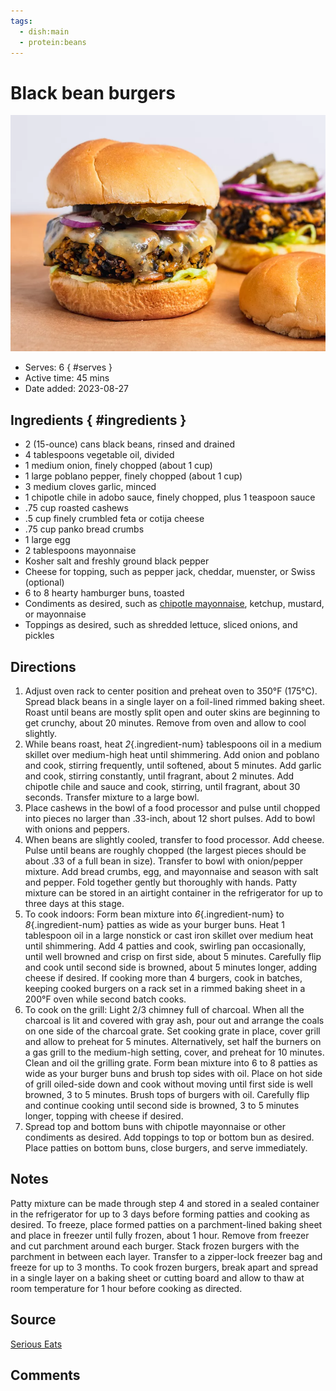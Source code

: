 ```yaml
---
tags:
  - dish:main
  - protein:beans
---
```

# Black bean burgers

![Recipe picture](../images/black_bean_burgers-0.png)

- Serves: 6
{ #serves }
- Active time: 45 mins
- Date added: 2023-08-27

## Ingredients { #ingredients }

- 2 (15-ounce) cans black beans, rinsed and drained
- 4 tablespoons vegetable oil, divided
- 1 medium onion, finely chopped (about 1 cup)
- 1 large poblano pepper, finely chopped (about 1 cup)
- 3 medium cloves garlic, minced
- 1 chipotle chile in adobo sauce, finely chopped, plus 1 teaspoon sauce
- .75 cup roasted cashews
- .5 cup finely crumbled feta or cotija cheese
- .75 cup panko bread crumbs
- 1 large egg
- 2 tablespoons mayonnaise
- Kosher salt and freshly ground black pepper
- Cheese for topping, such as pepper jack, cheddar, muenster, or Swiss (optional)
- 6 to 8 hearty hamburger buns, toasted
- Condiments as desired, such as [chipotle mayonnaise](https://www.seriouseats.com/sauced-chipotle-mayonnaise-recipe), ketchup, mustard, or mayonnaise
- Toppings as desired, such as shredded lettuce, sliced onions, and pickles

## Directions

1. Adjust oven rack to center position and preheat oven to 350°F (175°C). Spread black beans in a single layer on a foil-lined rimmed baking sheet. Roast until beans are mostly split open and outer skins are beginning to get crunchy, about 20 minutes. Remove from oven and allow to cool slightly.
2. While beans roast, heat *2*{.ingredient-num} tablespoons oil in a medium skillet over medium-high heat until shimmering. Add onion and poblano and cook, stirring frequently, until softened, about 5 minutes. Add garlic and cook, stirring constantly, until fragrant, about 2 minutes. Add chipotle chile and sauce and cook, stirring, until fragrant, about 30 seconds. Transfer mixture to a large bowl.
3. Place cashews in the bowl of a food processor and pulse until chopped into pieces no larger than .33-inch, about 12 short pulses. Add to bowl with onions and peppers.
4. When beans are slightly cooled, transfer to food processor. Add cheese. Pulse until beans are roughly chopped (the largest pieces should be about .33 of a full bean in size). Transfer to bowl with onion/pepper mixture. Add bread crumbs, egg, and mayonnaise and season with salt and pepper. Fold together gently but thoroughly with hands. Patty mixture can be stored in an airtight container in the refrigerator for up to three days at this stage.
5. To cook indoors: Form bean mixture into *6*{.ingredient-num} to *8*{.ingredient-num} patties as wide as your burger buns. Heat 1 tablespoon oil in a large nonstick or cast iron skillet over medium heat until shimmering. Add 4 patties and cook, swirling pan occasionally, until well browned and crisp on first side, about 5 minutes. Carefully flip and cook until second side is browned, about 5 minutes longer, adding cheese if desired. If cooking more than 4 burgers, cook in batches, keeping cooked burgers on a rack set in a rimmed baking sheet in a 200°F oven while second batch cooks.
6. To cook on the grill: Light 2/3 chimney full of charcoal. When all the charcoal is lit and covered with gray ash, pour out and arrange the coals on one side of the charcoal grate. Set cooking grate in place, cover grill and allow to preheat for 5 minutes. Alternatively, set half the burners on a gas grill to the medium-high setting, cover, and preheat for 10 minutes. Clean and oil the grilling grate. Form bean mixture into 6 to 8 patties as wide as your burger buns and brush top sides with oil. Place on hot side of grill oiled-side down and cook without moving until first side is well browned, 3 to 5 minutes. Brush tops of burgers with oil. Carefully flip and continue cooking until second side is browned, 3 to 5 minutes longer, topping with cheese if desired.
7. Spread top and bottom buns with chipotle mayonnaise or other condiments as desired. Add toppings to top or bottom bun as desired. Place patties on bottom buns, close burgers, and serve immediately.

## Notes

Patty mixture can be made through step 4 and stored in a sealed container in the refrigerator for up to 3 days before forming patties and cooking as desired. To freeze, place formed patties on a parchment-lined baking sheet and place in freezer until fully frozen, about 1 hour. Remove from freezer and cut parchment around each burger. Stack frozen burgers with the parchment in between each layer. Transfer to a zipper-lock freezer bag and freeze for up to 3 months. To cook frozen burgers, break apart and spread in a single layer on a baking sheet or cutting board and allow to thaw at room temperature for 1 hour before cooking as directed. 

## Source

[Serious Eats](https://www.seriouseats.com/the-best-black-bean-burger-recipe)

## Comments
